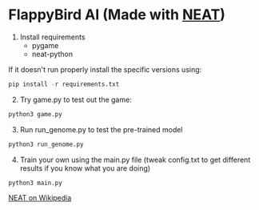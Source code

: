 # FlappyBird AI (Made with [NEAT](https://neat-python.readthedocs.io/en/latest/))
1. Install requirements
   - pygame
   - neat-python

If it doesn't run properly install the specific versions using:
```python
pip install -r requirements.txt
```
2. Try game.py to test out the game:
```python
python3 game.py
```
3. Run run_genome.py to test the pre-trained model
```python
python3 run_genome.py
```
4. Train your own using the main.py file (tweak config.txt to get different results if you know what you are doing)
```python
python3 main.py
```

[NEAT on Wikipedia](https://en.wikipedia.org/wiki/NeuroEvolution_of_Augmenting_Topologies)
